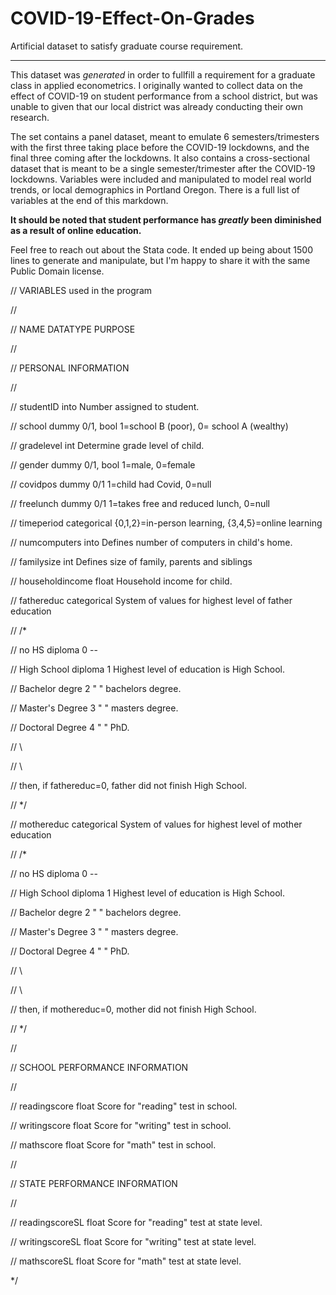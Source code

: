 # COVID-19-Effect-On-Grades
Artificial dataset to satisfy graduate course requirement. 


---

This dataset was *generated* in order to fullfill a requirement for a graduate class in applied econometrics. I originally wanted to collect data on the effect of COVID-19 on student performance from a school district, but was unable to given that our local district was already conducting their own research. 

The set contains a panel dataset, meant to emulate 6 semesters/trimesters with the first three taking place before the COVID-19 lockdowns, and the final three coming after the lockdowns. It also contains a cross-sectional dataset that is meant to be a single semester/trimester after the COVID-19 lockdowns. Variables were included and manipulated to model real world trends, or local demographics in Portland Oregon. There is a full list of variables at the end of this markdown.

**It should be noted that student performance has *greatly* been diminished as a result of online education.**

Feel free to reach out about the Stata code. It ended up being about 1500 lines to generate and manipulate, but I'm happy to share it with the same Public Domain license. 


// VARIABLES used in the program 

//

// NAME 			DATATYPE 					PURPOSE

//

// PERSONAL INFORMATION

//

// studentID		into					        Number assigned to student. 

// school			dummy 0/1, bool			1=school B (poor), 0= school A (wealthy)

// gradelevel		int						Determine grade level of child.

// gender			dummy 0/1, bool   		        1=male, 0=female

// covidpos		dummy 0/1				1=child had Covid, 0=null

// freelunch		dummy 0/1				1=takes free and reduced lunch, 0=null

// timeperiod		categorical				{0,1,2}=in-person learning, {3,4,5}=online learning

// numcomputers	into					        Defines number of computers in child's home.

// familysize 		int						Defines size of family, parents and siblings

// householdincome	float				Household income for child.

// fathereduc 		categorical 			        System of values for highest level of father education

//			/*

//			no HS diploma 		0			--

//			High School diploma      1			Highest level of education is High School.

//			Bachelor degre  	        2			" " bachelors degree.

//			Master's Degree		3			" " masters degree.

//			Doctoral Degree		4			" " PhD. 

//			\\

//			\\

//			then, if fathereduc=0, father did not finish High School.

//			*/

// mothereduc 		categorical 			System of values for highest level of mother education

//			/*

//			no HS diploma 		0			--

//			High School diploma      1			Highest level of education is High School.

//			Bachelor degre  	        2			" " bachelors degree.

//			Master's Degree		3			" " masters degree.

//			Doctoral Degree		4			" " PhD. 

//			\\

//			\\

//			then, if mothereduc=0, mother did not finish High School.

//			*/

//

// SCHOOL PERFORMANCE INFORMATION

//

// readingscore	    	float				Score for "reading" test in school.

// writingscore 		float				Score for "writing" test in school.

// mathscore			float 				Score for "math" test in school.		

// 

// STATE PERFORMANCE INFORMATION

//

// readingscoreSL		float 				Score for "reading" test at state level. 

// writingscoreSL 		float				Score for "writing" test at state level.

// mathscoreSL		float				Score for "math" test at state level.

*/ 


